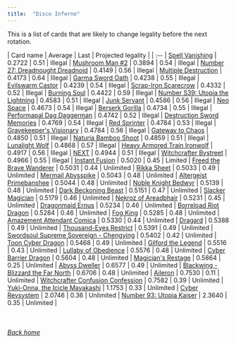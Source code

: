 ```yaml
---
title:  "Disco Inferno"
---
```


This is a list of cards that are likely to change legality before the next rotation.

| Card name | Average | Last | Projected legality |
| :-- |
[Spell Vanishing](https://db.ygoprodeck.com/card/?search=Spell%20Vanishing) | 0.2722 | 0.51 | Illegal |
[Mushroom Man #2](https://db.ygoprodeck.com/card/?search=Mushroom%20Man%20#2) | 0.3894 | 0.54 | Illegal |
[Number 27: Dreadnought Dreadnoid](https://db.ygoprodeck.com/card/?search=Number%2027:%20Dreadnought%20Dreadnoid) | 0.4149 | 0.56 | Illegal |
[Multiple Destruction](https://db.ygoprodeck.com/card/?search=Multiple%20Destruction) | 0.4173 | 0.64 | Illegal |
[Garma Sword Oath](https://db.ygoprodeck.com/card/?search=Garma%20Sword%20Oath) | 0.4238 | 0.55 | Illegal |
[Evilswarm Castor](https://db.ygoprodeck.com/card/?search=Evilswarm%20Castor) | 0.4239 | 0.54 | Illegal |
[Scrap-Iron Scarecrow](https://db.ygoprodeck.com/card/?search=Scrap-Iron%20Scarecrow) | 0.4332 | 0.52 | Illegal |
[Burning Soul](https://db.ygoprodeck.com/card/?search=Burning%20Soul) | 0.4422 | 0.59 | Illegal |
[Number S39: Utopia the Lightning](https://db.ygoprodeck.com/card/?search=Number%20S39:%20Utopia%20the%20Lightning) | 0.4583 | 0.51 | Illegal |
[Junk Servant](https://db.ygoprodeck.com/card/?search=Junk%20Servant) | 0.4586 | 0.56 | Illegal |
[Neo Space](https://db.ygoprodeck.com/card/?search=Neo%20Space) | 0.4673 | 0.54 | Illegal |
[Berserk Gorilla](https://db.ygoprodeck.com/card/?search=Berserk%20Gorilla) | 0.4734 | 0.55 | Illegal |
[Performapal Dag Daggerman](https://db.ygoprodeck.com/card/?search=Performapal%20Dag%20Daggerman) | 0.4742 | 0.52 | Illegal |
[Destruction Sword Memories](https://db.ygoprodeck.com/card/?search=Destruction%20Sword%20Memories) | 0.4769 | 0.54 | Illegal |
[Red Sprinter](https://db.ygoprodeck.com/card/?search=Red%20Sprinter) | 0.4784 | 0.53 | Illegal |
[Gravekeeper's Visionary](https://db.ygoprodeck.com/card/?search=Gravekeeper's%20Visionary) | 0.4784 | 0.56 | Illegal |
[Gateway to Chaos](https://db.ygoprodeck.com/card/?search=Gateway%20to%20Chaos) | 0.4850 | 0.51 | Illegal |
[Naturia Bamboo Shoot](https://db.ygoprodeck.com/card/?search=Naturia%20Bamboo%20Shoot) | 0.4859 | 0.51 | Illegal |
[Lunalight Wolf](https://db.ygoprodeck.com/card/?search=Lunalight%20Wolf) | 0.4868 | 0.57 | Illegal |
[Heavy Armored Train Ironwolf](https://db.ygoprodeck.com/card/?search=Heavy%20Armored%20Train%20Ironwolf) | 0.4917 | 0.56 | Illegal |
[NEXT](https://db.ygoprodeck.com/card/?search=NEXT) | 0.4944 | 0.51 | Illegal |
[Witchcrafter Bystreet](https://db.ygoprodeck.com/card/?search=Witchcrafter%20Bystreet) | 0.4966 | 0.55 | Illegal |
[Instant Fusion](https://db.ygoprodeck.com/card/?search=Instant%20Fusion) | 0.5020 | 0.45 | Limited |
[Freed the Brave Wanderer](https://db.ygoprodeck.com/card/?search=Freed%20the%20Brave%20Wanderer) | 0.5031 | 0.44 | Unlimited |
[Rikka Sheet](https://db.ygoprodeck.com/card/?search=Rikka%20Sheet) | 0.5033 | 0.49 | Unlimited |
[Mermail Abysspike](https://db.ygoprodeck.com/card/?search=Mermail%20Abysspike) | 0.5043 | 0.48 | Unlimited |
[Altergeist Primebanshee](https://db.ygoprodeck.com/card/?search=Altergeist%20Primebanshee) | 0.5044 | 0.48 | Unlimited |
[Noble Knight Bedwyr](https://db.ygoprodeck.com/card/?search=Noble%20Knight%20Bedwyr) | 0.5139 | 0.48 | Unlimited |
[Dark Beckoning Beast](https://db.ygoprodeck.com/card/?search=Dark%20Beckoning%20Beast) | 0.5151 | 0.47 | Unlimited |
[Slacker Magician](https://db.ygoprodeck.com/card/?search=Slacker%20Magician) | 0.5179 | 0.46 | Unlimited |
[Nekroz of Areadbhair](https://db.ygoprodeck.com/card/?search=Nekroz%20of%20Areadbhair) | 0.5231 | 0.45 | Unlimited |
[Dragonmaid Ernus](https://db.ygoprodeck.com/card/?search=Dragonmaid%20Ernus) | 0.5234 | 0.46 | Unlimited |
[Borreload Riot Dragon](https://db.ygoprodeck.com/card/?search=Borreload%20Riot%20Dragon) | 0.5284 | 0.46 | Unlimited |
[Fog King](https://db.ygoprodeck.com/card/?search=Fog%20King) | 0.5285 | 0.48 | Unlimited |
[Amazement Attendant Comica](https://db.ygoprodeck.com/card/?search=Amazement%20Attendant%20Comica) | 0.5330 | 0.44 | Unlimited |
[Dragard](https://db.ygoprodeck.com/card/?search=Dragard) | 0.5388 | 0.49 | Unlimited |
[Thousand-Eyes Restrict](https://db.ygoprodeck.com/card/?search=Thousand-Eyes%20Restrict) | 0.5391 | 0.49 | Unlimited |
[Swordsoul Supreme Sovereign - Chengying](https://db.ygoprodeck.com/card/?search=Swordsoul%20Supreme%20Sovereign%20-%20Chengying) | 0.5402 | 0.42 | Unlimited |
[Toon Cyber Dragon](https://db.ygoprodeck.com/card/?search=Toon%20Cyber%20Dragon) | 0.5468 | 0.49 | Unlimited |
[Gilford the Legend](https://db.ygoprodeck.com/card/?search=Gilford%20the%20Legend) | 0.5516 | 0.43 | Unlimited |
[Lullaby of Obedience](https://db.ygoprodeck.com/card/?search=Lullaby%20of%20Obedience) | 0.5576 | 0.48 | Unlimited |
[Cyber Barrier Dragon](https://db.ygoprodeck.com/card/?search=Cyber%20Barrier%20Dragon) | 0.5604 | 0.48 | Unlimited |
[Magician's Restage](https://db.ygoprodeck.com/card/?search=Magician's%20Restage) | 0.5864 | 0.25 | Unlimited |
[Abyss Dweller](https://db.ygoprodeck.com/card/?search=Abyss%20Dweller) | 0.6577 | 0.49 | Unlimited |
[Blackwing - Blizzard the Far North](https://db.ygoprodeck.com/card/?search=Blackwing%20-%20Blizzard%20the%20Far%20North) | 0.6706 | 0.48 | Unlimited |
[Aileron](https://db.ygoprodeck.com/card/?search=Aileron) | 0.7530 | 0.11 | Unlimited |
[Witchcrafter Confusion Confession](https://db.ygoprodeck.com/card/?search=Witchcrafter%20Confusion%20Confession) | 0.7582 | 0.39 | Unlimited |
[Yuki-Onna, the Icicle Mayakashi](https://db.ygoprodeck.com/card/?search=Yuki-Onna,%20the%20Icicle%20Mayakashi) | 1.1753 | 0.33 | Unlimited |
[Cyber Revsystem](https://db.ygoprodeck.com/card/?search=Cyber%20Revsystem) | 2.0746 | 0.36 | Unlimited |
[Number 93: Utopia Kaiser](https://db.ygoprodeck.com/card/?search=Number%2093:%20Utopia%20Kaiser) | 2.3640 | 0.35 | Unlimited |

<br>

###### [Back home](index)